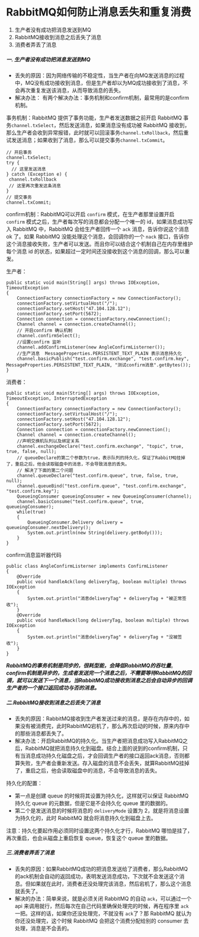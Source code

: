 # RabbitMQ如何防止消息丢失和重复消费

1. 生产者没有成功把消息发送到MQ
2. RabbitMQ接收到消息之后丢失了消息
3. 消费者弄丢了消息

##### 一. 生产者没有成功把消息发送到MQ

- 丢失的原因：因为网络传输的不稳定性，当生产者在向MQ发送消息的过程中，MQ没有成功接收到消息，但是生产者却以为MQ成功接收到了消息，不会再次重复发送该消息，从而导致消息的丢失。
- 解决办法： 有两个解决办法：事务机制和confirm机制，最常用的是confirm机制。

事务机制：RabbitMQ 提供了事务功能，生产者发送数据之前开启 RabbitMQ 事务`channel.txSelect`，然后发送消息，如果消息没有成功被 RabbitMQ 接收到，那么生产者会收到异常报错，此时就可以回滚事务`channel.txRollback`，然后重试发送消息；如果收到了消息，那么可以提交事务`channel.txCommit`。

```
// 开启事务
channel.txSelect;
try {
  // 这里发送消息
} catch (Exception e) {
 channel.txRollback
 // 这里再次重发这条消息
}
// 提交事务
channel.txCommit;
```

confirm机制：RabbitMQ可以开启 `confirm` 模式，在生产者那里设置开启 `confirm` 模式之后，生产者每次写的消息都会分配一个唯一的 id，如果消息成功写入 RabbitMQ 中，RabbitMQ 会给生产者回传一个 `ack` 消息，告诉你说这个消息 ok 了。如果 RabbitMQ 没能处理这个消息，会回调你的一个 `nack` 接口，告诉你这个消息接收失败，生产者可以发送。而且你可以结合这个机制自己在内存里维护每个消息 id 的状态，如果超过一定时间还没接收到这个消息的回调，那么可以重发。

生产者：

```
public static void main(String[] args) throws IOException, TimeoutException
{
    ConnectionFactory connectionFactory = new ConnectionFactory();
    connectionFactory.setVirtualHost("/");
    connectionFactory.setHost("47.104.128.12");
    connectionFactory.setPort(5672);
    Connection connection = connectionFactory.newConnection();
    Channel channel = connection.createChannel();
    // 开启confirm 确认机制 
    channel.confirmSelect();
    //设置confirm 监听 
    channel.addConfirmListener(new AngleConfirmListerner());
    //生产消息  MessageProperties.PERSISTENT_TEXT_PLAIN 表示消息持久化  
    channel.basicPublish("test.confirm.exchange", "test.confirm.key",  MessageProperties.PERSISTENT_TEXT_PLAIN, "测试confirm消息".getBytes());
}
```

消费者：

```
public static void main(String[] args) throws IOException, TimeoutException, InterruptedException
{
    ConnectionFactory connectionFactory = new ConnectionFactory();
    connectionFactory.setVirtualHost("/");
    connectionFactory.setHost("47.104.128.12");
    connectionFactory.setPort(5672);
    Connection connection = connectionFactory.newConnection();
    Channel channel = connection.createChannel();
    //声明交换机队列以及绑定关系 
    channel.exchangeDeclare("test.confirm.exchange", "topic", true, true, false, null);
    // queueDeclare的第二个参数为true，表示队列的持久化，保证了RabbitMQ挂掉了，重启之后，他会读取磁盘中的消息，不会导致消息的丢失。
    // 解决了下面的第二个问题
    channel.queueDeclare("test.confirm.queue", true, false, true, null);
    channel.queueBind("test.confirm.queue", "test.confirm.exchange", "test.confirm.key");
    QueueingConsumer queueingConsumer = new QueueingConsumer(channel);
    channel.basicConsume("test.confirm.queue", true, queueingConsumer);
    while(true)
    {
        QueueingConsumer.Delivery delivery = queueingConsumer.nextDelivery();
        System.out.println(new String(delivery.getBody()));
    }
}
```

confirm消息监听器代码

```
public class AngleConfirmListerner implements ConfirmListener
{
  	@Override 
  	public void handleAck(long deliveryTag, boolean multiple) throws IOException
    {
        System.out.println("消息deliveryTag" + deliveryTag + "被正常签收");
    }
    @Override 
    public void handleNack(long deliveryTag, boolean multiple) throws IOException
    {
        System.out.println("消息deliveryTag" + deliveryTag + "没被签收");
    }
}
```

***RabbitMQ的事务机制是同步的，很耗型能，会降低RabbitMQ的吞吐量***。***confirm机制是异步的，生成者发送完一个消息之后，不需要等待RabbitMQ的回调，就可以发送下一个消息，当RabbitMQ成功接收到消息之后会自动异步的回调生产者的一个接口返回成功与否的消息。***



##### 二.RabbitMQ接收到消息之后丢失了消息

- 丢失的原因：RabbitMQ接收到生产者发送过来的消息，是存在内存中的，如果没有被消费完，此时RabbitMQ宕机了，那么再次启动的时候，原来内存中的那些消息都丢失了。
- 解决办法：开启RabbitMQ的持久化。当生产者把消息成功写入RabbitMQ之后，RabbitMQ就把消息持久化到磁盘。结合上面的说到的confirm机制，只有当消息成功持久化磁盘之后，才会回调生产者的接口返回ack消息，否则都算失败，生产者会重新发送。存入磁盘的消息不会丢失，就算RabbitMQ挂掉了，重启之后，他会读取磁盘中的消息，不会导致消息的丢失。

持久化的配置：

- 第一点是创建 queue 的时候将其设置为持久化，这样就可以保证 RabbitMQ 持久化 queue 的元数据，但是它是不会持久化 queue 里的数据的。
- 第二个是发送消息的时候将消息的 `deliveryMode` 设置为 2，就是将消息设置为持久化的，此时 RabbitMQ 就会将消息持久化到磁盘上去。

注意：持久化要起作用必须同时设置这两个持久化才行，RabbitMQ 哪怕是挂了，再次重启，也会从磁盘上重启恢复 queue，恢复这个 queue 里的数据。



##### 三.消费者弄丢了消息

- 丢失的原因：如果RabbitMQ成功的把消息发送给了消费者，那么RabbitMQ的ack机制会自动的返回成功，表明发送消息成功，下次就不会发送这个消息。但如果就在此时，消费者还没处理完该消息，然后宕机了，那么这个消息就丢失了。
- 解决的办法：简单来说，就是必须关闭 RabbitMQ 的自动 `ack`，可以通过一个 api 来调用就行，然后每次在自己代码里确保处理完的时候，再在程序里 `ack` 一把。这样的话，如果你还没处理完，不就没有 `ack`了？那 RabbitMQ 就认为你还没处理完，这个时候 RabbitMQ 会把这个消费分配给别的 consumer 去处理，消息是不会丢的。